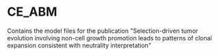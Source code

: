 # CE_ABM
Contains the model files for the publication "Selection-driven tumor evolution involving non-cell growth promotion leads to patterns of clonal expansion consistent with neutrality interpretation"
